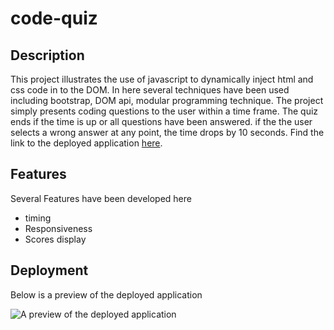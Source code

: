 # code-quiz

## Description
This project illustrates the use of javascript to dynamically inject html and css code in to the DOM. In here several techniques have been used including bootstrap, DOM api, modular programming technique. The project simply presents coding questions to the user within a time frame. The quiz ends if the time is up or all questions have been answered. if the the user selects a wrong answer at any point, the time drops by 10 seconds. Find the link to the deployed application [here]().

## Features
Several Features have been developed here
 - timing
 - Responsiveness
 - Scores display

## Deployment
 Below is a preview of the deployed application

 ![A preview of the deployed application](/images/preview.jpg)
